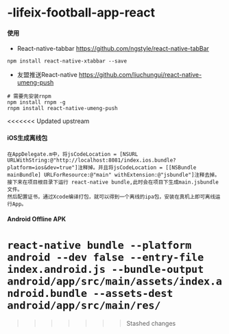 # -lifeix-football-app-react

#### 使用

-  React-native-tabbar <https://github.com/ngstyle/react-native-tabBar> 

`npm install react-native-xtabbar --save`

-  友盟推送React-native <https://github.com/liuchungui/react-native-umeng-push>

```
# 需要先安装rnpm 
npm install rnpm -g 
rnpm install react-native-umeng-push
```
<<<<<<< Updated upstream

#### iOS生成离线包

```
在AppDelegate.m中，将jsCodeLocation = [NSURL URLWithString:@"http://localhost:8081/index.ios.bundle?platform=ios&dev=true"]注释掉。并且将jsCodeLocation = [[NSBundle mainBundle] URLForResource:@"main" withExtension:@"jsbundle"]注释去掉。
接下来在项目根目录下运行 react-native bundle,此时会在项目下生成main.jsbundle文件。
然后配置证书，通过Xcode编译打包，就可以得到一个离线的ipa包，安装在真机上即可离线运行App。
```

#### Android Offline APK 
`react-native bundle --platform android --dev false --entry-file index.android.js --bundle-output android/app/src/main/assets/index.android.bundle --assets-dest android/app/src/main/res/`
=======
>>>>>>> Stashed changes
